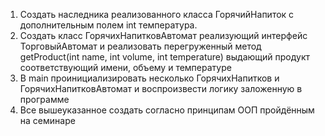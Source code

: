 1. Создать наследника реализованного класса ГорячийНапиток с дополнительным полем int
температура.
2. Создать класс ГорячихНапитковАвтомат реализующий интерфейс ТорговыйАвтомат и реализовать
перегруженный метод getProduct(int name, int volume, int temperature) выдающий продукт
соответствующий имени, объему и температуре
3. В main проинициализировать несколько ГорячихНапитков и ГорячихНапитковАвтомат и
воспроизвести логику заложенную в программе
4. Все вышеуказанное создать согласно принципам ООП пройдённым на семинаре